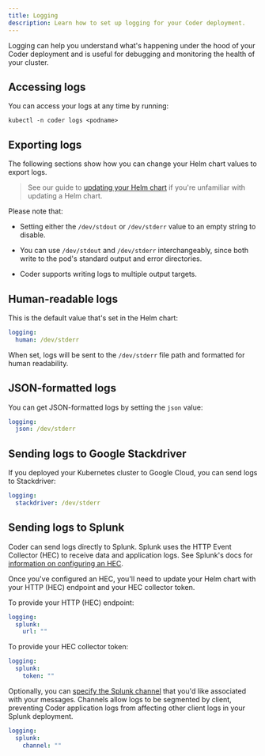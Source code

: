 ```yaml
---
title: Logging
description: Learn how to set up logging for your Coder deployment.
---
```


Logging can help you understand what's happening under the hood of your Coder
deployment and is useful for debugging and monitoring the health of your
cluster.

## Accessing logs

You can access your logs at any time by running:

```console
kubectl -n coder logs <podname>
```

## Exporting logs

The following sections show how you can change your Helm chart values to export
logs.

> See our guide to [updating your Helm chart](helm-charts.md) if you're
> unfamiliar with updating a Helm chart.

Please note that:

- Setting either the `/dev/stdout` or `/dev/stderr` value to an empty string to
  disable.

- You can use `/dev/stdout` and `/dev/stderr` interchangeably, since both write
  to the pod's standard output and error directories.

- Coder supports writing logs to multiple output targets.

## Human-readable logs

This is the default value that's set in the Helm chart:

```yaml
logging:
  human: /dev/stderr
```

When set, logs will be sent to the `/dev/stderr` file path and formatted for
human readability.

## JSON-formatted logs

You can get JSON-formatted logs by setting the `json` value:

```yaml
logging:
  json: /dev/stderr
```

## Sending logs to Google Stackdriver

If you deployed your Kubernetes cluster to Google Cloud, you can send logs to
Stackdriver:

```yaml
logging:
  stackdriver: /dev/stderr
```

## Sending logs to Splunk

Coder can send logs directly to Splunk. Splunk uses the HTTP Event Collector
(HEC) to receive data and application logs. See Splunk's docs for
[information on configuring an HEC](https://docs.splunk.com/Documentation/Splunk/8.1.3/Data/UsetheHTTPEventCollector).

Once you've configured an HEC, you'll need to update your Helm chart with your
HTTP (HEC) endpoint and your HEC collector token.

To provide your HTTP (HEC) endpoint:

```yaml
logging:
  splunk:
    url: ""
```

To provide your HEC collector token:

```yaml
logging:
  splunk:
    token: ""
```

Optionally, you can
[specify the Splunk channel](https://docs.splunk.com/Documentation/Splunk/8.1.3/Data/AboutHECIDXAck#About_channels_and_sending_data)
that you'd like associated with your messages. Channels allow logs to be
segmented by client, preventing Coder application logs from affecting other
client logs in your Splunk deployment.

```yaml
logging:
  splunk:
    channel: ""
```
